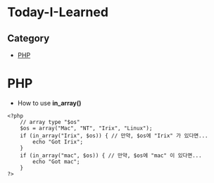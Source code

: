 # Today-I-Learned

## Category
- [PHP](#PHP)
 

# PHP
- How to use **in_array()**
```
<?php
    // array type "$os"
    $os = array("Mac", "NT", "Irix", "Linux");
    if (in_array("Irix", $os)) { // 만약, $os에 "Irix" 가 있다면...
        echo "Got Irix";
    }
    if (in_array("mac", $os)) { // 만약, $os에 "mac" 이 있다면...
        echo "Got mac";
    }
?>
```
